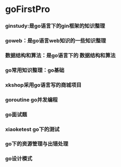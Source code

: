# goFirstPro

### ginstudy:是go语言下的gin框架的知识整理

### goweb：是go语言web知识的一些知识整理

### 数据结构和算法：是go语言下的   数据结构和算法

### go常用知识整理：go基础

### xkshop采用go语言写的商城项目

### goroutine go并发编程

### go面试题

### xiaoketest  go下的测试

### go下的资源管理与出错处理 

### go设计模式